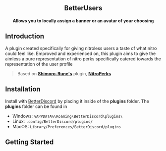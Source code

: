 <h2 align = "center"> BetterUsers
    <h4 align = "center"> Allows you to locally assign a banner or an avatar of your choosing </p>
 </h2>

## Introduction

A plugin created specifically for giving nitroless users a taste of what nitro could feel like. Emproved and experienced on, this plugin aims to give the aimless a pure representation of nitro perks specifically catered towards the representation of the user profile 
> Based on **[Shimoro-Rune's](https://github.com/Shimoro-Rune)** plugin, **[NitroPerks](https://github.com/Shimoro-Rune/NitroPerks)**

## Installation

Install with [BetterDiscord](https://betterdiscord.app/) by placing it inside of the **plugins** folder. The **plugins** folder can be found in 
* Windows: `%APPDATA%\Roaming\BetterDiscord\plugins\`
* Linux: `.config/BetterDiscord/plugins/`
* MacOS: `Library/Preferences/BetterDiscord/plugins`

## Getting Started

